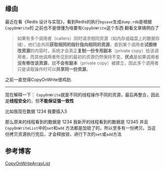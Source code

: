 ## 缘由
最近在看《Redis 设计与实现》，看到Redis的执行`bgsave`生成`dump.rdb`是根据`CopyOnWrite`的
之前也不是很懂为啥要有`CopyOnWrite`这个东西
翻看文章搞明白了

> 如果有多个调用者（callers）同时请求相同资源（如内存或磁盘上的数据存储），他们会共同**获取相同的指针指向相同的资源**，直到某个调用者**试图修改资源**的内容时，系统才会真正**复制一份专用副本**（private copy）给该调用者，而其他调用者所见到的最初的资源仍然保持不变。**优点**是如果调用者**没有修改该资源**，就**不会有副本**（private copy）被建立，因此多个调用者只是读取操作时可以**共享同一份资源**。

之前一直觉得CopyOnWrite很鸡肋.

----

现在解释一下：
`CopyOnWrite`就是不同的线程操作不同的资源，最后再整合，因此是**线程安全**的，但**不能保证强一致性**

比如我现在数据 1234 我要插入5

那么原来的线程看到的数据是 1234    我新开的线程看到的数据是 12345
并且`CopyOnWriteList`中的`set`和`add` 方法都是加锁了的，所以至多有一份拷贝。当这份拷贝资源执行完后，才会释放锁，进行下次的`set`或`add`方法

## 参考博客
[CopyOnWriteArrayList](https://yq.aliyun.com/articles/665359)